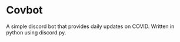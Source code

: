# Covbot
A simple discord bot that provides daily updates on COVID. Written in python using discord.py.
